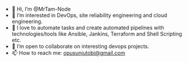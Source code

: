 - 👋 Hi, I’m @MrTam-Node
- 👀 I’m interested in DevOps, site reliability engineering and cloud engineering.  
- 🌱 I love to automate tasks and create automated pipelines with technologies/tools like Ansible, Jankins, Terraform and Shell Scripting etc. 
- 💞️ I’m open to collaborate on interesting devops projects. 
- 📫 How to reach me: opusunjutobi@gmail.com

<!---
MrTam-Node/MrTam-Node is a ✨ special ✨ repository because its `README.md` (this file) appears on your GitHub profile.
You can click the Preview link to take a look at your changes.
--->
